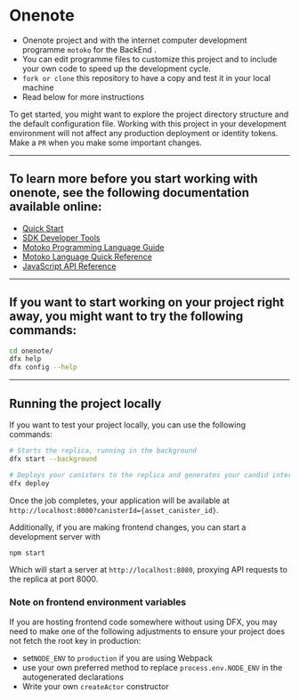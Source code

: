 # Onenote

- Onenote project and with the internet computer development programme `motoko` for the BackEnd . 
- You can edit programme files to customize this project and to include your own code to speed up the development cycle.
- `fork or clone` this repository to have a copy and test it in your local machine
- Read below for more instructions

To get started, you might want to explore the project directory structure and the default configuration file. Working with this project in your development environment will not affect any production deployment or identity tokens. Make a `PR` when you make some important changes.

---

## To learn more before you start working with onenote, see the following documentation available online:

- [Quick Start](https://sdk.dfinity.org/docs/quickstart/quickstart-intro.html)
- [SDK Developer Tools](https://sdk.dfinity.org/docs/developers-guide/sdk-guide.html)
- [Motoko Programming Language Guide](https://sdk.dfinity.org/docs/language-guide/motoko.html)
- [Motoko Language Quick Reference](https://sdk.dfinity.org/docs/language-guide/language-manual.html)
- [JavaScript API Reference](https://erxue-5aaaa-aaaab-qaagq-cai.raw.ic0.app)


---

## If you want to start working on your project right away, you might want to try the following commands:

```bash
cd onenote/
dfx help
dfx config --help
```
---

## Running the project locally

If you want to test your project locally, you can use the following commands:

```bash
# Starts the replica, running in the background
dfx start --background

# Deploys your canisters to the replica and generates your candid interface
dfx deploy
```

Once the job completes, your application will be available at `http://localhost:8000?canisterId={asset_canister_id}`.

Additionally, if you are making frontend changes, you can start a development server with

```bash
npm start
```

Which will start a server at `http://localhost:8080`, proxying API requests to the replica at port 8000.

### Note on frontend environment variables

If you are hosting frontend code somewhere without using DFX, you may need to make one of the following adjustments to ensure your project does not fetch the root key in production:

- set`NODE_ENV` to `production` if you are using Webpack
- use your own preferred method to replace `process.env.NODE_ENV` in the autogenerated declarations
- Write your own `createActor` constructor
